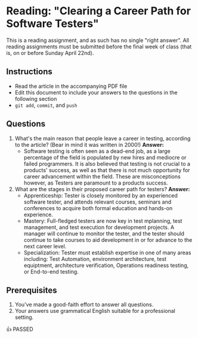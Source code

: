 Reading: "Clearing a Career Path for Software Testers"
=====================================================

This is a reading assignment, and as such has no single "right answer". All reading assignments must be submitted before the final week of class (that is, on or before Sunday April 22nd).

Instructions
------------

* Read the article in the accompanying PDF file
* Edit this document to include your answers to the questions in the following section
* `git add`, `commit`, and `push`

Questions
---------

1. What's the main reason that people leave a career in testing, according to the article? (Bear in mind it was written in 2000!) **Answer:**
	- Software testing is often seen as a dead-end job, as a large percentage of the field is populated by new hires and mediocre or failed programmers. It is also believed that testing is not crucial to a products' success, as well as that there is not much opportunity for career advancement within the field. These are misconceptions however, as Testers are paramount to a products success. 
1. What are the stages in their proposed career path for testers? **Answer:**
	- Apprenticeship: Tester is closely monitored by an experienced software tester, and attends relevant courses, seminars and conferences to acquire both formal education and hands-on experience.
	- Mastery: Full-fledged testers are now key in test mplanning, test management, and test execution for development projects. A manager will continue to monitor the tester, and the tester should continue to take courses to aid development in or for advance to the next career level.
	- Specialization: Tester must establish expertise in one of many areas including: Test Automation, environment architecture, test equiptment, architecture verification, Operations readiness testing, or End-to-end testing. 

Prerequisites
-------------

1. You've made a good-faith effort to answer all questions.
1. Your answers use grammatical English suitable for a professional setting.

:+1: PASSED

